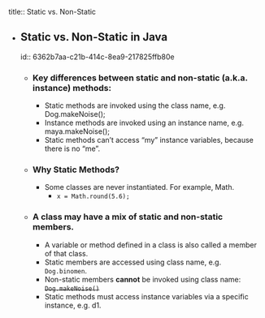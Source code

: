 title:: Static vs. Non-Static

- ## Static vs. Non-Static in Java
  id:: 6362b7aa-c21b-414c-8ea9-217825ffb80e
	- ### Key differences between static and non-static (a.k.a. instance) methods:
		- Static methods are invoked using the class name, e.g. Dog.makeNoise();
		- Instance methods are invoked using an instance name, e.g. maya.makeNoise();
		- Static methods can’t access “my” instance variables, because there is no “me”.
	- ### Why Static Methods?
		- Some classes are never instantiated. For example, Math.
			- `x = Math.round(5.6);`
	- ### A class may have a mix of static and non-static members.
		- A variable or method defined in a class is also called a member of that class.
		- Static members are accessed using class name, e.g. `Dog.binomen`.
		- Non-static members **cannot** be invoked using class name: ~~`Dog.makeNoise()`~~
		- Static methods must access instance variables via a specific instance, e.g. d1.